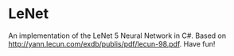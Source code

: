 LeNet
=====

An implementation of the LeNet 5 Neural Network in C#.
Based on http://yann.lecun.com/exdb/publis/pdf/lecun-98.pdf. Have fun!
